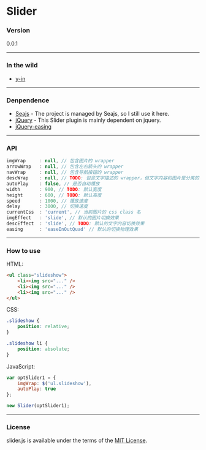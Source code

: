 Slider
======

### Version
0.0.1

---

### In the wild
- [y-in](http://www.y-in.com)

---

### Denpendence
- [Seajs](seajs.org/) - The project is managed by Seajs, so I still use it here.
- [jQuery](jquery.com/) - This Slider plugin is mainly dependent on jquery.
- [jQuery-easing](https://github.com/gdsmith/jquery.easing)

---

### API
```Javascript
imgWrap     : null, // 包含图片的 wrapper
arrowWrap   : null, // 包含左右箭头的 wrapper
navWrap     : null, // 包含导航按钮的 wrapper
descWrap    : null, // TODO: 包含文字描述的 wrapper，但文字内容和图片是分离的时候，可以使用
autoPlay    : false, // 是否自动播放
width       : 900, // TODO: 默认宽度
height      : 600, // TODO: 默认高度
speed       : 1000, // 播放速度
delay       : 3000, // 切换速度
currentCss  : 'current', // 当前图片的 css class 名
imgEffect   : 'slide', // 默认的图片切换效果
descEffect  : 'slide', // TODO: 默认的文字内容切换效果
easing      : 'easeInOutQuad' // 默认的切换物理效果
```

---

### How to use
HTML:

```HTML
<ul class="slideshow">
    <li><img src="..." />
    <li><img src="..." />
    <li><img src="..." />
</ul>
```

CSS:
```CSS
.slideshow {
    position: relative;
}

.slideshow li {
    position: absolute;
}
```

JavaScript:
```Javascript
var optSlider1 = {
	imgWrap: $('ul.slideshow'),
	autoPlay: true
};

new Slider(optSlider1);
```

---

### License
slider.js is available under the terms of the [MIT License](https://github.com/fengzifz/slider/blob/master/LICENSE).